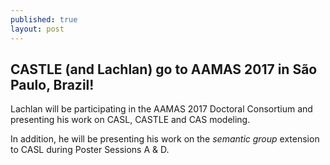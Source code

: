 ```yaml
---
published: true
layout: post
---
```

## CASTLE (and Lachlan) go to AAMAS 2017 in São Paulo, Brazil!

Lachlan will be participating in the AAMAS 2017 Doctoral Consortium and presenting his work on CASL, CASTLE and CAS modeling.

In addition, he will be presenting his work on the _semantic group_ extension to CASL during Poster Sessions A & D.
